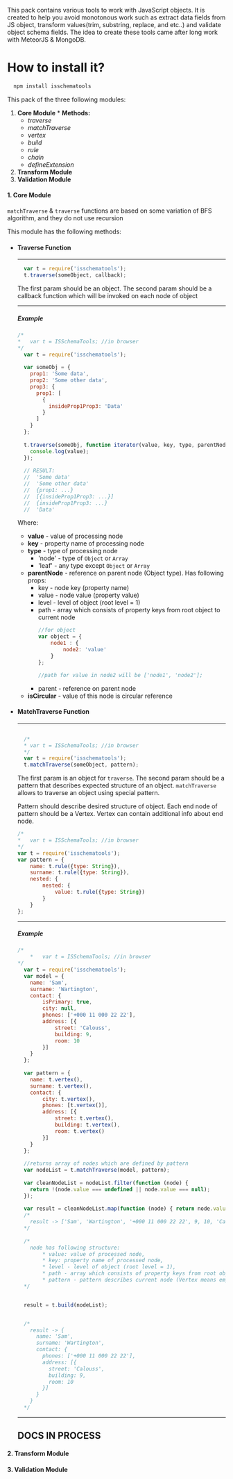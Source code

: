This pack contains various tools to work with JavaScript objects. It is created to help you avoid monotonous work such as extract data fields from JS object, transform values(trim, substring, replace, and etc..) and validate object schema fields.
The idea to create these tools came after long work with MeteorJS & MongoDB.

# How to install it?
```javascript
  npm install isschematools
```

This pack of the three following modules:
  1. **Core Module**
	* **Methods:**
	  * *traverse*
	  * *matchTraverse*
	  * *vertex*
	  * *build*
	  * *rule*
	  * *chain*
	  * *defineExtension*
  2. **Transform Module**
  3. **Validation Module**


#### 1. Core Module
  
  
 `matchTraverse` & `traverse` functions are based on some variation of  BFS algorithm, and they do not use recursion

  This module has the following methods:
  - #### Traverse Function
    ___
    ```javascript
      var t = require('isschematools');
      t.traverse(someObject, callback);
    ```
    The first param should be an object.
    The second param should be a callback function which will be invoked on each node of object
    ___
    ##### Example
    ```javascript
	/*
	*	var t = ISSchemaTools; //in browser
	*/
      var t = require('isschematools');
      
      var someObj = {
        prop1: 'Some data',
        prop2: 'Some other data',
        prop3: {
          prop1: [
            {
              insideProp1Prop3: 'Data'
            }
          ]
        }
      };
      
      t.traverse(someObj, function iterator(value, key, type, parentNode, isCircular) {
        console.log(value);
      });
      
      // RESULT:
      //  'Some data' 
      //  'Some other data'
      //  {prop1: ...}
      //  [{insideProp1Prop3: ...}]
      //  {insideProp1Prop3: ...}
      //  'Data'
    ```
    Where:
      - **value** - value of processing node
      - **key** - property name of processing node
      - **type** - type of processing node
        * 'node' - type of `Object` or `Array`
        * 'leaf' - any type except `Object` or `Array`
      - **parentNode** - reference on parent node (Object type). Has following props:
        * key - node key (property name)
        * value - node value (property value)
        * level - level of object (root level = 1)
        * path - array which consists of property keys from root object to current node 
        	```javascript
        	//for object 
        	var object = {
        		node1 : {
        			node2: 'value'
        		}
        	};
        	
        	//path for value in node2 will be ['node1', 'node2'];
        	```
        * parent - reference on parent node
      - **isCircular** - value of this node is circular reference
      
  - #### MatchTraverse Function
    ___
    ```javascript

      /*
      *	var t = ISSchemaTools; //in browser
      */
      var t = require('isschematools');
      t.matchTraverse(someObject, pattern);
    ```
    
    The first param is an object for `traverse`.
    The second param should be a pattern that describes expected structure of an object.
    `matchTraverse` allows to traverse an object using special pattern.
    
    Pattern should describe desired structure of object. Each end node of pattern should be a Vertex.
    Vertex can contain additional info about end node.
	
    ```javascript
	/*
	*	var t = ISSchemaTools; //in browser
	*/
    var t = require('isschematools'); 
    var pattern = {
    	name: t.rule({type: String}),
    	surname: t.rule({type: String}),
    	nested: {
    		nested: {
    			value: t.rule({type: String})
    		}
    	}
    };
    ```
    ___
    ##### Example
    ```javascript
	/*
		*	var t = ISSchemaTools; //in browser
	*/
      var t = require('isschematools');
      var model = {
      	name: 'Sam',
      	surname: 'Wartington',
      	contact: {
      		isPrimary: true,
      		city: null,
      		phones: ['+000 11 000 22 22'],
      		address: [{
      			street: 'Calouss',
      			building: 9,
      			room: 10
      		}]
      	}
      };
      
      var pattern = {
      	name: t.vertex(),
      	surname: t.vertex(),
      	contact: {
      		city: t.vertex(),
      		phones: [t.vertex()],
      		address: [{
      			street: t.vertex(),
      			building: t.vertex(),
      			room: t.vertex()
      		}]
      	}
      };
      
      //returns array of nodes which are defined by pattern
      var nodeList = t.matchTraverse(model, pattern);
      
      var cleanNodeList = nodeList.filter(function (node) {
      	return !(node.value === undefined || node.value === null);
      });
      
      var result = cleanNodeList.map(function (node) { return node.value; });
      /*
      	result -> ['Sam', 'Wartington', '+000 11 000 22 22', 9, 10, 'Calouss']
      */
      
      /*
      	node has following structure: 
      		* value: value of processed node,
      		* key: property name of processed node,
      		* level - level of object (root level = 1),
        	* path - array which consists of property keys from root object to current node,
        	* pattern - pattern describes current node (Vertex means empty pattern type)
      */


      result = t.build(nodeList);


      /*
        result -> {
          name: 'Sam',
          surname: 'Wartington',
          contact: {
            phones: ['+000 11 000 22 22'],
            address: [{
              street: 'Calouss',
              building: 9,
              room: 10
            }]
          }
        }
      */
    ```
    ___
    ## DOCS IN PROCESS
    
#### 2. Transform Module
#### 3. Validation Module
